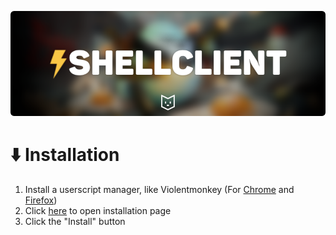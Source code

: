 ![Banner](banner.png)<br>
# ⬇️ Installation
1. Install a userscript manager, like Violentmonkey (For [Chrome](https://chrome.google.com/webstore/detail/violentmonkey/jinjaccalgkegednnccohejagnlnfdag) and [Firefox](https://addons.mozilla.org/en-US/firefox/addon/violentmonkey/))
2. Click [here](https://itsfoxdev.github.io/repos/shellclient/main.js) to open installation page
3. Click the "Install" button
